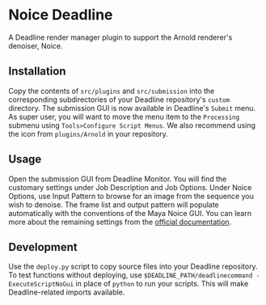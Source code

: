 # Noice Deadline

A Deadline render manager plugin to support the Arnold renderer's denoiser, Noice. 

## Installation
Copy the contents of `src/plugins` and `src/submission` into the corresponding subdirectories of your Deadline repository's `custom` directory. The submission GUI is now available in Deadline's `Submit` menu. As super user, you will want to move the menu item to the `Processing` submenu using `Tools>Configure Script Menus`. We also recommend using the icon from `plugins/Arnold` in your repository.

## Usage
Open the submission GUI from Deadline Monitor. You will find the customary settings under Job Description and Job Options. Under Noice Options, use Input Pattern to browse for an image from the sequence you wish to denoise. The frame list and output pattern will populate automatically with the conventions of the Maya Noice GUI. You can learn more about the remaining settings from the [official documentation](https://docs.arnoldrenderer.com/display/A5AFMUG/Arnold+Denoiser).

## Development
Use the `deploy.py` script to copy source files into your Deadline repository. To test functions without deploying, use `$DEADLINE_PATH/deadlinecommand -ExecuteScriptNoGui` in place of `python` to run your scripts. This will make Deadline-related imports available. 